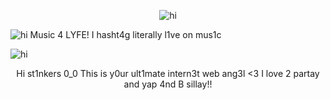 <p align="center"> <img src="https://cdn.discordapp.com/attachments/1249282295094054984/1426829843236130948/Tumblr_l_669176792388631.gif?ex=68eca657&is=68eb54d7&hm=cddccb174fa63a4b00197de3cbfa7b3c8255e3ff0ed21ed6aa73fc2d350f554b&" alt="hi" />

<p align="left"> <img src="https://cdn.discordapp.com/attachments/1249282295094054984/1426829989789175940/Tumblr_l_669258079203131.gif?ex=68eca67a&is=68eb54fa&hm=68099b8f77bda3224058615a9e8e056bdba052fc10ca56a542eb802952478cda&" alt="hi" /> Music 4 LYFE! I hasht4g literally l1ve on mus1c

<p align="left"> <img src="https://cdn.discordapp.com/attachments/1249282295094054984/1426829900630855780/Tumblr_l_669189890977063.gif?ex=68eca665&is=68eb54e5&hm=878be407c7961e521931578cf9a206cbb2c11b82a1f25912a99e2afd995b28da&" alt="hi" /> 

<p align="center"> Hi st1nkers 0_0 This is y0ur ult1mate intern3t web ang3l <3 I love 2 partay and yap 4nd B sillay!!
